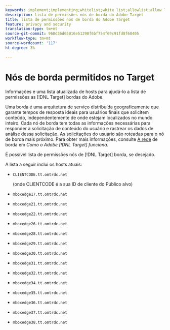 ```yaml
---
keywords: implement;implementing;whitelist;white list;allowlist;allow list;edge;edges
description: lista de permissões nós de borda do Adobe Target
title: lista de permissões nós de borda do Adobe Target
feature: privacy and security
translation-type: tm+mt
source-git-commit: 968d36d65016e51290f6bf754f69c91fd8f68405
workflow-type: tm+mt
source-wordcount: '117'
ht-degree: 3%

---
```



# Nós de borda permitidos no Target

Informações e uma lista atualizada de hosts para ajudá-lo a lista de permissões as [!DNL Target] bordas do Adobe.

Uma borda é uma arquitetura de serviço distribuída geograficamente que garante tempos de resposta ideais para usuários finais que solicitem conteúdo, independentemente de onde estejam localizados no mundo inteiro. Cada nó de borda tem todas as informações necessárias para responder à solicitação de conteúdo do usuário e rastrear os dados de análise dessa solicitação. As solicitações do usuário são roteadas para o nó de borda mais próximo. Para obter mais informações, consulte [A rede](/help/c-intro/how-target-works.md#concept_0AE2ED8E9DE64288A8B30FCBF1040934) de borda em *Como o Adobe [!DNL Target] funciona*.

É possível lista de permissões nós de [!DNL Target] borda, se desejado.

A lista a seguir inclui os hosts atuais:

* `CLIENTCODE.tt.omtrdc.net`

   (onde CLIENTCODE é a sua ID de cliente do Público alvo)

* `mboxedge17.tt.omtrdc.net`
* `mboxedge21.tt.omtrdc.net`
* `mboxedge22.tt.omtrdc.net`
* `mboxedge26.tt.omtrdc.net`
* `mboxedge28.tt.omtrdc.net`
* `mboxedge29.tt.omtrdc.net`
* `mboxedge30.tt.omtrdc.net`
* `mboxedge31.tt.omtrdc.net`
* `mboxedge32.tt.omtrdc.net`
* `mboxedge34.tt.omtrdc.net`
* `mboxedge35.tt.omtrdc.net`
* `mboxedge36.tt.omtrdc.net`
* `mboxedge37.tt.omtrdc.net`
* `mboxedge38.tt.omtrdc.net`